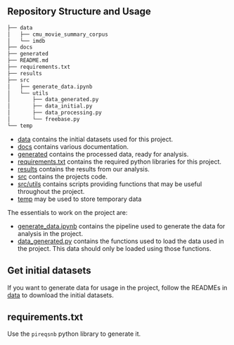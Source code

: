 ## Repository Structure and Usage

```bash
├── data
│   ├── cmu_movie_summary_corpus
│   └── imdb
├── docs
├── generated
├── README.md
├── requirements.txt
├── results
├── src
│   ├── generate_data.ipynb
│   └── utils
│       ├── data_generated.py
│       ├── data_initial.py
│       ├── data_processing.py
│       └── freebase.py
└── temp
```

- [data](../data/) contains the initial datasets used for this project.
- [docs](../docs/) contains various documentation.
- [generated](../generated/) contains the processed data, ready for analysis.
- [requirements.txt](../requirements.txt) contains the required python libraries for this project.
- [results](../results/) contains the results from our analysis.
- [src](../src/) contains the projects code.
- [src/utils](../src/utils/) contains scripts providing functions that may be useful throughout the project.
- [temp](../temp/) may be used to store temporary data

The essentials to work on the project are:

- [generate_data.ipynb](../src/generate_data.ipynb) contains the pipeline used to generate the data for analysis in the project.
- [data_generated.py](../src/utils/data_generated.py) contains the functions used to load the data used in the project. This data should only be loaded using those functions.

## Get initial datasets

If you want to generate data for usage in the project, follow the READMEs in [data](../data/) to download the initial datasets.

## requirements.txt

Use the `pireqsnb` python library to generate it.
